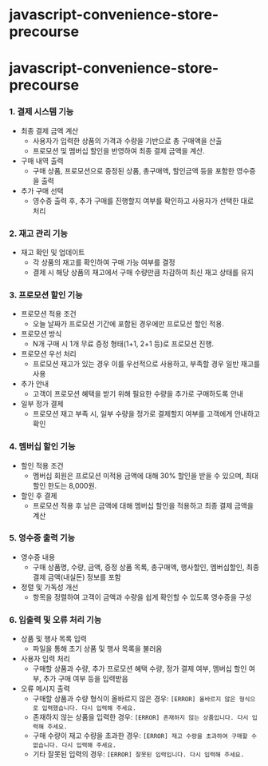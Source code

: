 # javascript-convenience-store-precourse

# javascript-convenience-store-precourse

### 1. 결제 시스템 기능

- 최종 결제 금액 계산
  - 사용자가 입력한 상품의 가격과 수량을 기반으로 총 구매액을 산출
  - 프로모션 및 멤버십 할인을 반영하여 최종 결제 금액을 계산.
- 구매 내역 출력
  - 구매 상품, 프로모션으로 증정된 상품, 총구매액, 할인금액 등을 포함한 영수증을 출력
- 추가 구매 선택
  - 영수증 출력 후, 추가 구매를 진행할지 여부를 확인하고 사용자가 선택한 대로 처리

### 2. 재고 관리 기능

- 재고 확인 및 업데이트
  - 각 상품의 재고를 확인하여 구매 가능 여부를 결정
  - 결제 시 해당 상품의 재고에서 구매 수량만큼 차감하여 최신 재고 상태를 유지

### 3. 프로모션 할인 기능

- 프로모션 적용 조건
  - 오늘 날짜가 프로모션 기간에 포함된 경우에만 프로모션 할인 적용.
- 프로모션 방식
  - N개 구매 시 1개 무료 증정 형태(1+1, 2+1 등)로 프로모션 진행.
- 프로모션 우선 처리
  - 프로모션 재고가 있는 경우 이를 우선적으로 사용하고, 부족할 경우 일반 재고를 사용
- 추가 안내
  - 고객이 프로모션 혜택을 받기 위해 필요한 수량을 추가로 구매하도록 안내
- 일부 정가 결제
  - 프로모션 재고 부족 시, 일부 수량을 정가로 결제할지 여부를 고객에게 안내하고 확인

### 4. 멤버십 할인 기능

- 할인 적용 조건
  - 멤버십 회원은 프로모션 미적용 금액에 대해 30% 할인을 받을 수 있으며, 최대 할인 한도는 8,000원.
- 할인 후 결제
  - 프로모션 적용 후 남은 금액에 대해 멤버십 할인을 적용하고 최종 결제 금액을 계산

### 5. 영수증 출력 기능

- 영수증 내용
  - 구매 상품명, 수량, 금액, 증정 상품 목록, 총구매액, 행사할인, 멤버십할인, 최종 결제 금액(내실돈) 정보를 포함
- 정렬 및 가독성 개선
  - 항목을 정렬하여 고객이 금액과 수량을 쉽게 확인할 수 있도록 영수증을 구성

### 6. 입출력 및 오류 처리 기능

- 상품 및 행사 목록 입력
  - 파일을 통해 초기 상품 및 행사 목록을 불러옴
- 사용자 입력 처리
  - 구매할 상품과 수량, 추가 프로모션 혜택 수량, 정가 결제 여부, 멤버십 할인 여부, 추가 구매 여부 등을 입력받음
- 오류 메시지 출력
  - 구매할 상품과 수량 형식이 올바르지 않은 경우: `[ERROR] 올바르지 않은 형식으로 입력했습니다. 다시 입력해 주세요.`
  - 존재하지 않는 상품을 입력한 경우: `[ERROR] 존재하지 않는 상품입니다. 다시 입력해 주세요.`
  - 구매 수량이 재고 수량을 초과한 경우: `[ERROR] 재고 수량을 초과하여 구매할 수 없습니다. 다시 입력해 주세요.`
  - 기타 잘못된 입력의 경우: `[ERROR] 잘못된 입력입니다. 다시 입력해 주세요.`
